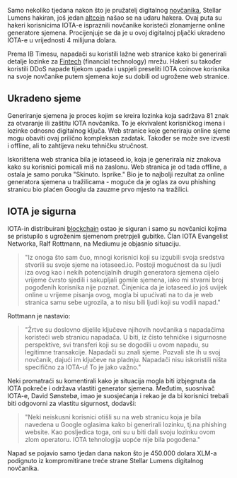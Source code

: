Samo nekoliko tjedana nakon što je pružatelj digitalnog [novčanika][wallet], Stellar Lumens hakiran, još jedan [altcoin][alt] našao se na udaru hakera. Ovaj puta su hakeri korisnicima IOTA-e ispraznili novčanike koristeći zlonamjerne online generatore sjemena. Procijenjuje se da je u ovoj digitalnoj pljački ukradeno IOTA-e u vrijednosti 4 milijuna dolara.

Prema IB Timesu, napadači su koristili lažne web stranice kako bi generirali detalje lozinke za [Fintech][link] (financial technology) mrežu. Hakeri su također koristili DDoS napade tijekom upada i uspjeli preseliti IOTA coinove korisnika na svoje novčanike putem sjemena koje su dobili od ugrožene web stranice.

## Ukradeno sjeme 

Generiranje sjemena je proces kojim se kreira lozinka koja sadržava 81 znak za otvaranje ili zaštitu IOTA novčanika. To je ekvivalent korisničkog imena i lozinke odnosno digitalnog ključa. Web stranice koje generiraju online sjeme mogu obaviti ovaj prilično kompleksan zadatak. Također se može sve izvesti i offline, ali to zahtijeva neku tehničku stručnost.

Iskorištena web stranica bila je iotaseed.io, koja je generirala niz znakova kako su korisnici pomicali miš na zaslonu. Web stranica je od tada offline, a ostala je samo poruka "Skinuto. Isprike." Bio je to najbolji rezultat za online generatora sjemena  u tražilicama - moguće da je oglas za ovu phishing stranicu bio plaćen Googlu da zauzme prvo mjesto na tražilici.

## IOTA je sigurna

IOTA-in distribuirani [blockchain][bc] ostao je siguran i samo su novčanici kojima se pristupilo s ugroženim sjemenom pretrpjeli gubitke. Član IOTA Evangelist Networka, Ralf Rottmann, na Mediumu je objasnio situaciju.

> "Iz onoga što sam čuo, mnogi korisnici koji su izgubili svoja sredstva stvorili su svoje sjeme na iotaseed.io. Postoji mogućnost da su ljudi iza ovog kao i nekih potencijalnih drugih generatora sjemena cijelo vrijeme čvrsto sjedili i sakupljali gomile sjemena, iako mi stvarni broj pogođenih korisnika nije poznat.
Činjenica da je iotaseed.io još uvijek online u vrijeme pisanja ovog, mogla bi upućivati na to da je web stranica samu sebe ugrozila, a to nisu bili ljudi koji su vodili napad."

Rottmann je nastavio:

> "Žrtve su doslovno dijelile ključeve njihovih novčanika s napadačima koristeći web stranicu napadača. U biti, iz čisto tehničke i sigurnosne perspektive, svi transferi koji su se dogodili u ovom napadu, su legitimne transakcije. Napadači su znali sjeme. Pozvali ste ih u svoj novčanik, dajući im ključeve na pladnju. Napadači nisu iskoristili ništa specifično za IOTA-u! To je jako važno."

Neki promatraći su komentirali kako je situacija mogla biti izbjegnuta da IOTA pokreče i održava vlastiti generator sjemena. Međutim, suosnivač IOTA-e, David Sønstebø, imao je suosjećanja i rekao je da bi korisnici trebali biti odgovorni za vlastitu sigurnost, dodavši: 

> "Neki neiskusni korisnici otišli su na web stranicu koja je bila navedena u Google oglasima kako bi generirali lozinku, tj.na phishing website. Kao posljedica toga, oni su u biti dali svoju lozinku ovom zlom operatoru. IOTA tehnologija uopće nije bila pogođena."

Napad se pojavio samo tjedan dana nakon što je 450.000 dolara XLM-a podignuto iz kompromitirane treće strane Stellar Lumens digitalnog novčanika.

[link]: https://www.investopedia.com/terms/f/fintech.asp
[wallet]: https://bitfalls.com/hr/2017/08/31/what-cryptocurrency-wallet/
[alt]: https://bitfalls.com/hr/glossary/#alt-coins
[bc]: https://bitfalls.com/hr/2017/08/20/blockchain-explained-blockchain-works/







